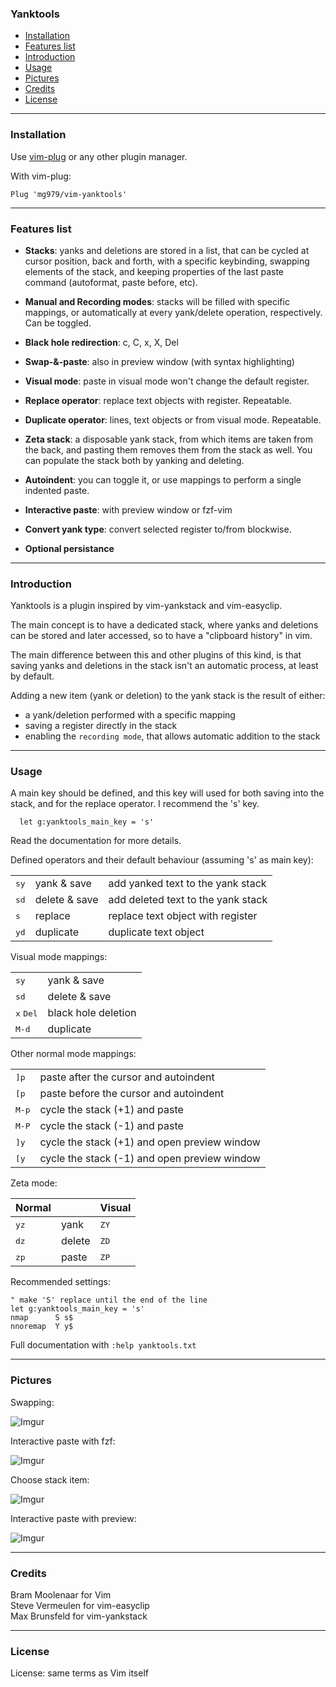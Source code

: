 ### Yanktools

<!-- vim-markdown-toc GFM -->

* [Installation](#installation)
* [Features list](#features-list)
* [Introduction](#introduction)
* [Usage](#usage)
* [Pictures](#pictures)
* [Credits](#credits)
* [License](#license)

<!-- vim-markdown-toc -->

----------------------------------------------------------------------------


### Installation

Use [vim-plug](https://github.com/junegunn/vim-plug) or any other plugin
manager.

With vim-plug:

    Plug 'mg979/vim-yanktools'



----------------------------------------------------------------------------


### Features list

* __Stacks__: yanks and deletions are stored in a list, that can be cycled at
  cursor position, back and forth, with a specific keybinding, swapping
  elements of the stack, and keeping properties of the last paste command
  (autoformat, paste before, etc).

* __Manual and Recording modes__: stacks will be filled with specific mappings,
  or automatically at every yank/delete operation, respectively. Can be
  toggled.

* __Black hole redirection__: c, C, x, X, Del

* __Swap-&-paste__: also in preview window (with syntax highlighting)

* __Visual mode__: paste in visual mode won't change the default register.

* __Replace operator__: replace text objects with register. Repeatable.

* __Duplicate operator__: lines, text objects or from visual mode. Repeatable.

* __Zeta stack__: a disposable yank stack, from which items are taken from the
  back, and pasting them removes them from the stack as well. You can populate
  the stack both by yanking and deleting.

* __Autoindent__: you can toggle it, or use mappings to perform a single
  indented paste.

* __Interactive paste__: with preview window or fzf-vim

* __Convert yank type__: convert selected register to/from blockwise.

* __Optional persistance__



----------------------------------------------------------------------------

### Introduction

Yanktools is a plugin inspired by vim-yankstack and vim-easyclip.

The main concept is to have a dedicated stack, where yanks and deletions can
be stored and later accessed, so to have a "clipboard history" in vim.

The main difference between this and other plugins of this kind, is that
saving yanks and deletions in the stack isn't an automatic process, at least by
default.

Adding a new item (yank or deletion) to the yank stack is the result of
either:

* a yank/deletion performed with a specific mapping
* saving a register directly in the stack
* enabling the `recording mode`, that allows automatic addition to the stack


----------------------------------------------------------------------------


### Usage

A main key should be defined, and this key will used for both saving into the
stack, and for the replace operator. I recommend the 's' key.

      let g:yanktools_main_key = 's'

Read the documentation for more details.

Defined operators and their default behaviour (assuming 's' as main key):

||||
|-|-|-|
| <kbd>sy</kbd> | yank & save   | add yanked text to the yank stack |
| <kbd>sd</kbd> | delete & save | add deleted text to the yank stack |
| <kbd>s</kbd>  | replace       | replace text object with register |
| <kbd>yd</kbd> | duplicate     | duplicate text object |

Visual mode mappings:

|||
|-|-|
| <kbd>sy</kbd>        |  yank & save |
| <kbd>sd</kbd>        |  delete & save |
| <kbd>x</kbd> <kbd>Del</kbd> |    black hole deletion |
| <kbd>M-d</kbd>     |  duplicate |

Other normal mode mappings:

|||
|-|-|
| <kbd>]p</kbd>        |  paste after the cursor and autoindent |
| <kbd>[p</kbd>        |  paste before the cursor and autoindent |
| <kbd>M-p</kbd>     |  cycle the stack (+1) and paste |
| <kbd>M-P</kbd>     |  cycle the stack (-1) and paste |
| <kbd>]y</kbd>        |  cycle the stack (+1) and open preview window |
| <kbd>[y</kbd>        |  cycle the stack (-1) and open preview window |

Zeta mode:

|Normal||Visual|
|-|-|-|
| <kbd>yz</kbd>        | yank         | <kbd>ZY</kbd> |
| <kbd>dz</kbd>        | delete       | <kbd>ZD</kbd> |
| <kbd>zp</kbd>        | paste        | <kbd>ZP</kbd> |

Recommended settings:
 
    " make 'S' replace until the end of the line
    let g:yanktools_main_key = 's'
    nmap      S s$
    nnoremap  Y y$


Full documentation with `:help yanktools.txt`

----------------------------------------------------------------------------

### Pictures

Swapping:

![Imgur](https://i.imgur.com/FP2goLu.gif)

Interactive paste with fzf:

![Imgur](https://i.imgur.com/SE0TDg4.png)

Choose stack item:

![Imgur](https://i.imgur.com/NAIVBRp.gif)

Interactive paste with preview:

![Imgur](https://i.imgur.com/QmmQXHb.gif)

----------------------------------------------------------------------------


### Credits

Bram Moolenaar for Vim  
Steve Vermeulen for vim-easyclip  
Max Brunsfeld for vim-yankstack  


----------------------------------------------------------------------------


### License

License: same terms as Vim itself
